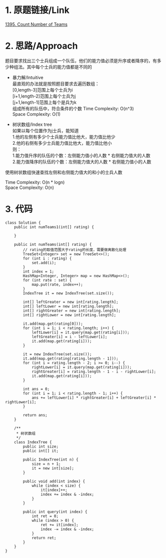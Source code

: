 # 1. 原题链接/Link
[1395. Count Number of Teams](https://leetcode.com/problems/count-number-of-teams/)

# 2. 思路/Approach
题目要求找出三个士兵组成一个队伍，他们的能力值必须是升序或者降序的，有多少种组法。其中每个士兵的能力值都是不同的

+ 暴力解/Intuitive  
最直观的办法就是按照题目要求去遍历数组：  
[0,length-3]范围上每个士兵为i  
[i+1,length-2]范围上每个士兵为j  
[j+1,length-1]范围上每个是兵为k  
组成所有的队伍中，符合条件的个数
Time Complexity: O(n^3)  
Space Complexity: O(1)  

+ 树状数组/Index tree  
如果以每个位置作为j士兵，能知道  
1.他的左侧有多少个士兵能力值比他大，能力值比他少  
2.他的右侧有多少士兵能力值比他大，能力值比他小  
则：  
1.能力值升序的队伍的个数：左侧能力值小的人数 * 右侧能力值大的人数  
2.能力值降序的队伍的个数：左侧能力值大的人数 * 右侧能力值小的人数  

使用树状数组快速查找左侧和右侧能力值大的和小的士兵人数  

Time Complexity: O(n * logn)  
Space Complexity: O(n) 

# 3. 代码
```
class Solution {
    public int numTeams1(int[] rating) {
        
    }
    
    public int numTeams(int[] rating) {
        // rating的取值范围大于rating的长度，需要做离散化处理
        TreeSet<Integer> set = new TreeSet<>();
        for (int i : rating) {
            set.add(i);
        }
        int index = 1;
        HashMap<Integer, Integer> map = new HashMap<>();
        for (int rate : set) {
            map.put(rate, index++);
        }
        IndexTree it = new IndexTree(set.size());

        int[] leftGreater = new int[rating.length];
        int[] leftLower = new int[rating.length];
        int[] rightGreater = new int[rating.length];
        int[] rightLower = new int[rating.length];

        it.add(map.get(rating[0]));
        for (int i = 1; i < rating.length; i++) {
            leftLower[i] = it.query(map.get(rating[i]));
            leftGreater[i] = i - leftLower[i];
            it.add(map.get(rating[i]));
        }

        it = new IndexTree(set.size());
        it.add(map.get(rating[rating.length - 1]));
        for (int i = rating.length - 2; i >= 0; i--) {
            rightLower[i] = it.query(map.get(rating[i]));
            rightGreater[i] = rating.length - 1 - i - rightLower[i];
            it.add(map.get(rating[i]));
        }

        int ans = 0;
        for (int i = 1; i < rating.length - 1; i++) {
            ans += leftLower[i] * rightGreater[i] + leftGreater[i] * rightLower[i];
        }

        return ans;
    }

    /**
     * 树状数组
     */
    class IndexTree {
        public int size;
        public int[] it;

        public IndexTree(int n) {
            size = n + 1;
            it = new int[size];
        }

        public void add(int index) {
            while (index < size) {
                it[index]++;
                index += index & -index;
            }
        }

        public int query(int index) {
            int ret = 0;
            while (index > 0) {
                ret += it[index];
                index -= index & -index;
            }
            return ret;
        }
    }
}
```
